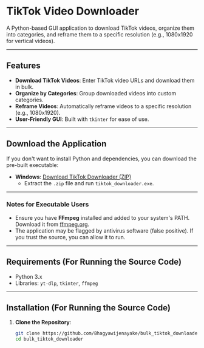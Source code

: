 # TikTok Video Downloader

A Python-based GUI application to download TikTok videos, organize them into categories, and reframe them to a specific resolution (e.g., 1080x1920 for vertical videos).

---

## Features
- **Download TikTok Videos**: Enter TikTok video URLs and download them in bulk.
- **Organize by Categories**: Group downloaded videos into custom categories.
- **Reframe Videos**: Automatically reframe videos to a specific resolution (e.g., 1080x1920).
- **User-Friendly GUI**: Built with `tkinter` for ease of use.

---

## Download the Application

If you don't want to install Python and dependencies, you can download the pre-built executable:

- **Windows**: [Download TikTok Downloader (ZIP)](https://github.com/Bhagyawijenayake/bulk_tiktok_downloader/raw/main/tiktok_downloader.zip)
  - Extract the `.zip` file and run `tiktok_downloader.exe`.

---

### Notes for Executable Users
- Ensure you have **FFmpeg** installed and added to your system's PATH. Download it from [ffmpeg.org](https://ffmpeg.org/).
- The application may be flagged by antivirus software (false positive). If you trust the source, you can allow it to run.

---

## Requirements (For Running the Source Code)
- Python 3.x
- Libraries: `yt-dlp`, `tkinter`, `ffmpeg`

---

## Installation (For Running the Source Code)

1. **Clone the Repository**:
   ```bash
   git clone https://github.com/Bhagyawijenayake/bulk_tiktok_downloader.git
   cd bulk_tiktok_downloader
